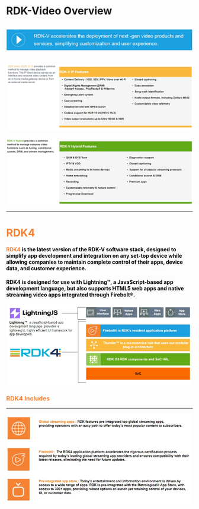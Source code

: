 # **RDK-Video Overview**

![](RDKVIntro.jpg)
------------------------------------------------------------------------
![](IPClient.jpg)
------------------------------------------------------------------------
![](Hybrid.jpg) 

------------------------------------------------------------------------

  

# **<span style="color: rgb(245,130,51);">RDK4</span>**

#### <span style="color: rgb(245,130,51);">**RDK4**</span><span style="color: rgb(0,0,0);"> is the latest version of the RDK-V software stack, <span class="inline-comment-marker" ref="39d59a40-cd5a-4c54-b5b8-7e6db14a542a">designed</span> to simplify app development and integration on any set-top device while allowing companies to maintain complete control of their apps, device data, and customer experience.</span>

#### <span style="color: rgb(0,0,0);">RDK4 is designed for use with Lightning™, a JavaScript-based app development language, but also supports HTML5 web apps and native streaming video apps integrated through Firebolt®.</span>

![](Lightning.jpg)

  

### **<span style="color: rgb(245,130,51);">RDK4 I</span><span style="color: rgb(245,130,51);">ncludes</span>**

------------------------------------------------------------------------
![](RDK4Includes.jpg)
